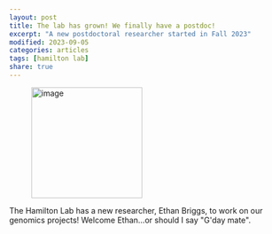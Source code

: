 ```yaml
---
layout: post
title: The lab has grown! We finally have a postdoc!
excerpt: "A new postdoctoral researcher started in Fall 2023"
modified: 2023-09-05
categories: articles
tags: [hamilton lab]
share: true
---
```

<figure>
	<a href="{{ site.url }}/images/gday_mate.gif"><img src="{{ site.url }}/images/gday_mate.gif" alt="image" height="200"></a>
</figure>

The Hamilton Lab has a new researcher, Ethan Briggs, to work on our genomics projects! Welcome Ethan...or should I say "G'day mate".

